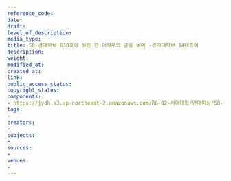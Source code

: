 ```yaml
---
reference_code: 
date: 
draft: 
level_of_description: 
media_type: 
title: 58-경대학보 638호에 실린 한 여학우의 글을 보며 -경기대학보 14대총여
description: 
weight: 
modified_at: 
created_at: 
link: 
public_access_status: 
copyright_status: 
components:
- https://jydh.s3.ap-northeast-2.amazonaws.com/RG-02-서여대협/연대미상/58-경대학보+638호에+실린+한+여학우의+글을+보며+-경기대학보+14대총여.pdf
tags:
- 
creators:
- 
subjects:
- 
sources:
- 
venues:
- 
---
```

